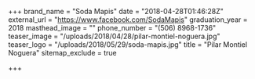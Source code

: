 +++
brand_name = "Soda Mapis"
date = "2018-04-28T01:46:28Z"
external_url = "https://www.facebook.com/SodaMapis"
graduation_year = 2018
masthead_image = ""
phone_number = "(506) 8968-1736"
teaser_image = "/uploads/2018/04/28/pilar-montiel-noguera.jpg"
teaser_logo = "/uploads/2018/05/29/soda-mapis.jpg"
title = "Pilar Montiel Noguera"
sitemap_exclude = true

+++
